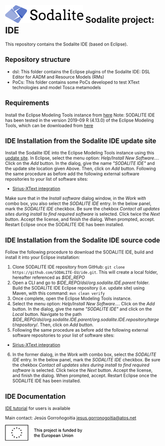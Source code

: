 # [![SODALITE](images/sodalite-logo.png)](https://www.sodalite.eu/) Sodalite project: IDE

This repository contains the Sodalite IDE (based on Eclipse).

## Repository structure

- dsl: This folder contains the Eclipse plugins of the Sodalite IDE: DSL Editor for AADM and Resource Models (RMs)
- PoCs: This folder contains some PoCs developed to test XText technologies and model Tosca metamodels

## Requirements
Install the Eclipse Modeling Tools instance from [here](https://www.eclipse.org/downloads/)
Note: SODALITE IDE has been tested in the version 2019-09 R (4.13.0) of the Eclipse Modeling Tools, which can be downloaded from [here](https://www.eclipse.org/downloads/packages/release/2019-12/r/eclipse-modeling-tools)

## IDE Installation from the Sodalite IDE update site
Install the Sodalite IDE into the Eclipse Modeling Tools instance using this [update site](https://raw.githubusercontent.com/SODALITE-EU/ide/master/dsl/org.sodalite.IDE.parent/org.sodalite.IDE.repository/target/repository). 
In Eclipse, select the menu option: *Help/Install New Software...*. Click on the *Add* button. In the dialog, give the name *"SODALITE IDE"* and the update site location given Above. Then, click on *Add* button. 
Following the same procedure as before add the following external software repositories to your list of software sites:
- [Sirius-XText integration](https://altran-mde.github.io/xtext-sirius-integration.io/p2/) 

Make sure that in the *Install software* dialog window, in the *Work with* combo box, you also select the *SODALITE IDE* entry. In the below panel, mark the *SODALITE IDE* checkbox. Be sure the chekbox *Contact all updates sites during install to find required software* is selected. Click twice the *Next* button. Accept the license, and finish the dialog. When prompted, accept. Restart Eclipse once the SODALITE IDE has been installed.

## IDE Installation from the Sodalite IDE source code

Follow the following procedure to download the SODALITE IDE, build and install it into your Eclipse installation:

1. Clone SODALITE IDE repository from GitHub: `git clone https://github.com/SODALITE-EU/ide.git`. This will create a local folder, hereafter referenced as *$IDE_REPO*
2. Open a CLI and go to *$IDE_REPO/dsl/org.sodalite.IDE.parent* folder. Build the SODALITE IDE Eclipse repository (i.e. update site) using Maven, with this command: `mvn clean verify`
3. Once complete, open the Eclipse Modeling Tools instance.
4. Select the menu option: *Help/Install New Software...*. Click on the *Add* button. In the dialog, give the name *"SODALITE IDE"* and click on the *Local* button. Navigate to the path *$IDE_REPO/dsl/org.sodalite.IDE.parent/org.sodalite.IDE.repository/target/repository/*. Then, click on *Add* button. 
5. Following the same procedure as before add the following external software repositories to your list of software sites:
- [Sirius-XText integration](https://altran-mde.github.io/xtext-sirius-integration.io/p2/) 
6. In the former dialog, in the *Work with* combo box, select the *SODALITE IDE* entry. In the below panel, mark the *SODALITE IDE* checkbox. Be sure the chekbox *Contact all updates sites during install to find required software* is selected. Click twice the *Next* button. Accept the license, and finish the dialog. When prompted, accept. Restart Eclipse once the SODALITE IDE has been installed.

## IDE Documentation
[IDE tutorial](https://docs.google.com/document/d/1w6wYJbTZvBbt5LD6sXReXbx1uPDjefYFAU5KEv8X_8w/edit?usp=sharing) for users is available

Main contact: Jesús Gorroñogoitia <jesus.gorronogoitia@atos.net>

![Project funded by the European Union](images/european.union.logo.png) 
